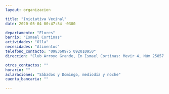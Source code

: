 ```yaml
---
layout: organizacion

title: "Iniciativa Vecinal"
date: 2020-05-04 00:47:54 -0300

departamento: "Flores"
barrio: "Ismael Cortinas"
actividades: "Olla"
necesidades: "Alimentos"
telefono_contacto: "098360975 092010950"
direccion: "Club Arroyo Grande, En Ismael Cortinas: Mevir 4, Núm 25857 En Trinidad: Gral. Flores 454"

otros_contactos: ""
horario: ""
aclaraciones: "Sábados y Domingo, mediodía y noche"
cuenta_bancaria: ""

---
```

